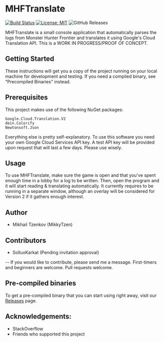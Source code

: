 # MHFTranslate
[![Build Status](https://travis-ci.com/wroleader/MHFTranslate.svg?branch=master)](https://travis-ci.com/wroleader/MHFTranslate)   [![License: MIT](https://img.shields.io/badge/License-MIT-yellow.svg)](https://github.com/wroleader/MHFTranslate/blob/master/LICENSE) ![GitHub Releases](https://img.shields.io/github/downloads/wroleader/MHFTranslate/v0.0.2/total.svg)

MHFTranslate is a small console application that automatically parses the logs from Monster Hunter Frontier and translates
it using Google's Cloud Translation API. This is a WORK IN PROGRESS/PROOF OF CONCEPT.

## Getting Started
These instructions will get you a copy of the project running on your local machine for development and testing. If you need a
compiled binary, see "Precompiled Binaries" instead.

## Prerequisites
This project makes use of the following NuGet packages:
```
Google.Cloud.Translation.V2
dein.Colorify
Newtonsoft.Json
```

Everything else is pretty self-explanatory. To use this software you need your own Google Cloud Services API key. A test API key will be provided upon request that will last a few days. Please use wisely.

## Usage
To use MHFTranslate, make sure the game is open and that you've spent enough time in a lobby for a log to be written. Then, open the program and it will start reading & translating automatically. It currently requires to be running in a separate window, although an overlay will be considered for Version 2 if it gathers enough interest.

## Author
* Mikhail Tzenkov (MikkyTzen)

## Contributors
* SolluxKarkat (Pending invitation approval)


-- If you would like to contribute, please send me a message. 
First-timers and beginners are welcome. Pull requests welcome. 


## Pre-compiled binaries
To get a pre-compiled binary that you can start using right away, visit our [Releases](https://github.com/wroleader/MHFTranslate/releases) page.

## Acknowledgements:
* StackOverflow
* Friends who supported this project
